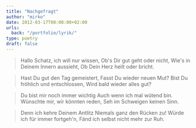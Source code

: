 ```yaml
---
title: "Nachgefragt"
author: "mirko"
date: 2012-03-17T00:00:00+02:00
urls:
  back: "/portfolio/lyrik/"
type: poetry
draft: false
---
```


> Hallo Schatz, ich will nur wissen,
> Ob's Dir gut geht oder nicht,
> Wie's in Deinem Innern aussieht,
> Ob Dein Herz heilt oder bricht.

> Hast Du gut den Tag gemeistert,
> Fasst Du wieder neuen Mut?
> Bist Du fröhlich und entschlossen,
> Wird bald wieder alles gut?

> Du bist mir noch immer wichtig
> Auch wenn ich mal wütend bin.
> Wünschte mir, wir könnten reden,
> Seh im Schweigen keinen Sinn.

> Denn ich kehre Deinem Antlitz
> Niemals ganz den Rücken zu!
> Würde ich für immer fortgeh'n,
> Fänd ich selbst nicht mehr zur Ruh.